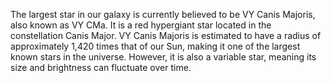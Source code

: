 The largest star in our galaxy is currently believed to be VY Canis Majoris, also known as VY CMa. It is a red hypergiant star located in the constellation Canis Major. VY Canis Majoris is estimated to have a radius of approximately 1,420 times that of our Sun, making it one of the largest known stars in the universe. However, it is also a variable star, meaning its size and brightness can fluctuate over time.